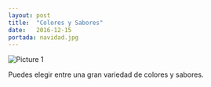 ```yaml
---
layout: post
title:  "Colores y Sabores"
date:   2016-12-15 
portada: navidad.jpg
---
```


![Picture 1]({{site.baseurl}}/assets/navidad.jpg)

Puedes elegir entre una gran variedad de colores y sabores. 
